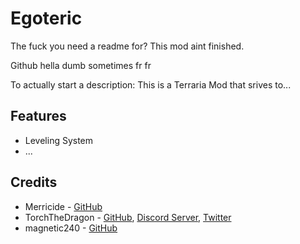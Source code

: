 # Egoteric
The fuck you need a readme for? This mod aint finished.

Github hella dumb sometimes fr fr


To actually start a description:
This is a Terraria Mod that srives to...
## Features
 - Leveling System
 - ...

## Credits
- Merricide - [GitHub](https://github.com/Merricide)
- TorchTheDragon - [GitHub](https://github.com/TorchTheDragon), [Discord Server](https://discord.gg/XBFqJk7Vtp), [Twitter](https://twitter.com/TorchTheDwagon)
- magnetic240 - [GitHub](https://github.com/magnetic240)

<!--
This is commented just so you can copy-paste/edit the message Azazel, after all, I just want to get your name to appear in the contributors tab

- AzazelKonikai - [GitHub](https://github.com/AzazelKonikai)
-->
